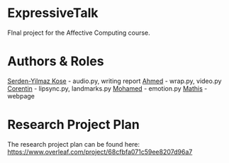 # ExpressiveTalk
FInal project for the Affective Computing course.

# Authors & Roles
[Serden-Yilmaz Kose](https://github.com/Serden-YilmazKose) - audio.py, writing report
[Ahmed](https://github.com/Serden-YilmazKose) - wrap.py, video.py
[Corentin](https://github.com/Git-Corentin) - lipsync.py, landmarks.py
[Mohamed](https://github.com/mosayedAI) - emotion.py
[Mathis](https://github.com/Patissema) - webpage

# Research Project Plan
The research project plan can be found here: https://www.overleaf.com/project/68cfbfa071c59ee8207d96a7
